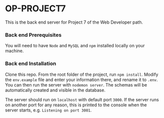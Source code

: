 # OP-PROJECT7 #

This is the back end server for Project 7 of the Web Developer path.

### Back end Prerequisites ###

You will need to have `Node` and `MySQL` and `npm` installed locally on your machine.

### Back end Installation ###

Clone this repo. From the root folder of the project, run `npm install`.
Modify the `env.example` file and enter your information there, and rename it to `.env`.
You can then run the server with `nodemon server`. 
The schemas will be automatically created and visible in the database.

The server should run on `localhost` with default port `3000`. If the
server runs on another port for any reason, this is printed to the
console when the server starts, e.g. `Listening on port 3001`.
